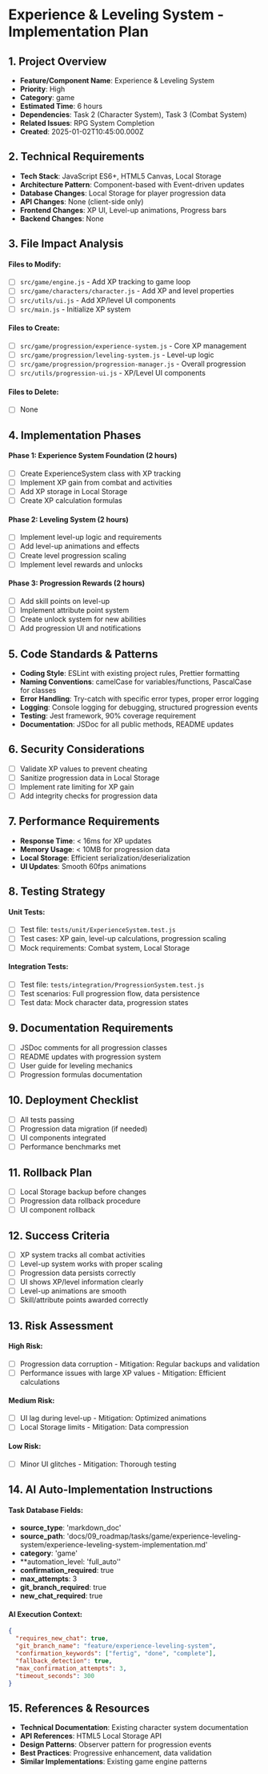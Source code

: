 # Experience & Leveling System - Implementation Plan

## 1. Project Overview
- **Feature/Component Name**: Experience & Leveling System
- **Priority**: High
- **Category**: game
- **Estimated Time**: 6 hours
- **Dependencies**: Task 2 (Character System), Task 3 (Combat System)
- **Related Issues**: RPG System Completion
- **Created**: 2025-01-02T10:45:00.000Z

## 2. Technical Requirements
- **Tech Stack**: JavaScript ES6+, HTML5 Canvas, Local Storage
- **Architecture Pattern**: Component-based with Event-driven updates
- **Database Changes**: Local Storage for player progression data
- **API Changes**: None (client-side only)
- **Frontend Changes**: XP UI, Level-up animations, Progress bars
- **Backend Changes**: None

## 3. File Impact Analysis

#### Files to Modify:
- [ ] `src/game/engine.js` - Add XP tracking to game loop
- [ ] `src/game/characters/character.js` - Add XP and level properties
- [ ] `src/utils/ui.js` - Add XP/level UI components
- [ ] `src/main.js` - Initialize XP system

#### Files to Create:
- [ ] `src/game/progression/experience-system.js` - Core XP management
- [ ] `src/game/progression/leveling-system.js` - Level-up logic
- [ ] `src/game/progression/progression-manager.js` - Overall progression
- [ ] `src/utils/progression-ui.js` - XP/Level UI components

#### Files to Delete:
- [ ] None

## 4. Implementation Phases

#### Phase 1: Experience System Foundation (2 hours)
- [ ] Create ExperienceSystem class with XP tracking
- [ ] Implement XP gain from combat and activities
- [ ] Add XP storage in Local Storage
- [ ] Create XP calculation formulas

#### Phase 2: Leveling System (2 hours)
- [ ] Implement level-up logic and requirements
- [ ] Add level-up animations and effects
- [ ] Create level progression scaling
- [ ] Implement level rewards and unlocks

#### Phase 3: Progression Rewards (2 hours)
- [ ] Add skill points on level-up
- [ ] Implement attribute point system
- [ ] Create unlock system for new abilities
- [ ] Add progression UI and notifications

## 5. Code Standards & Patterns
- **Coding Style**: ESLint with existing project rules, Prettier formatting
- **Naming Conventions**: camelCase for variables/functions, PascalCase for classes
- **Error Handling**: Try-catch with specific error types, proper error logging
- **Logging**: Console logging for debugging, structured progression events
- **Testing**: Jest framework, 90% coverage requirement
- **Documentation**: JSDoc for all public methods, README updates

## 6. Security Considerations
- [ ] Validate XP values to prevent cheating
- [ ] Sanitize progression data in Local Storage
- [ ] Implement rate limiting for XP gain
- [ ] Add integrity checks for progression data

## 7. Performance Requirements
- **Response Time**: < 16ms for XP updates
- **Memory Usage**: < 10MB for progression data
- **Local Storage**: Efficient serialization/deserialization
- **UI Updates**: Smooth 60fps animations

## 8. Testing Strategy

#### Unit Tests:
- [ ] Test file: `tests/unit/ExperienceSystem.test.js`
- [ ] Test cases: XP gain, level-up calculations, progression scaling
- [ ] Mock requirements: Combat system, Local Storage

#### Integration Tests:
- [ ] Test file: `tests/integration/ProgressionSystem.test.js`
- [ ] Test scenarios: Full progression flow, data persistence
- [ ] Test data: Mock character data, progression states

## 9. Documentation Requirements
- [ ] JSDoc comments for all progression classes
- [ ] README updates with progression system
- [ ] User guide for leveling mechanics
- [ ] Progression formulas documentation

## 10. Deployment Checklist
- [ ] All tests passing
- [ ] Progression data migration (if needed)
- [ ] UI components integrated
- [ ] Performance benchmarks met

## 11. Rollback Plan
- [ ] Local Storage backup before changes
- [ ] Progression data rollback procedure
- [ ] UI component rollback

## 12. Success Criteria
- [ ] XP system tracks all combat activities
- [ ] Level-up system works with proper scaling
- [ ] Progression data persists correctly
- [ ] UI shows XP/level information clearly
- [ ] Level-up animations are smooth
- [ ] Skill/attribute points awarded correctly

## 13. Risk Assessment

#### High Risk:
- [ ] Progression data corruption - Mitigation: Regular backups and validation
- [ ] Performance issues with large XP values - Mitigation: Efficient calculations

#### Medium Risk:
- [ ] UI lag during level-up - Mitigation: Optimized animations
- [ ] Local Storage limits - Mitigation: Data compression

#### Low Risk:
- [ ] Minor UI glitches - Mitigation: Thorough testing

## 14. AI Auto-Implementation Instructions

#### Task Database Fields:
- **source_type**: 'markdown_doc'
- **source_path**: 'docs/09_roadmap/tasks/game/experience-leveling-system/experience-leveling-system-implementation.md'
- **category**: 'game'
- **automation_level: 'full_auto''
- **confirmation_required**: true
- **max_attempts**: 3
- **git_branch_required**: true
- **new_chat_required**: true

#### AI Execution Context:
```json
{
  "requires_new_chat": true,
  "git_branch_name": "feature/experience-leveling-system",
  "confirmation_keywords": ["fertig", "done", "complete"],
  "fallback_detection": true,
  "max_confirmation_attempts": 3,
  "timeout_seconds": 300
}
```

## 15. References & Resources
- **Technical Documentation**: Existing character system documentation
- **API References**: HTML5 Local Storage API
- **Design Patterns**: Observer pattern for progression events
- **Best Practices**: Progressive enhancement, data validation
- **Similar Implementations**: Existing game engine patterns 